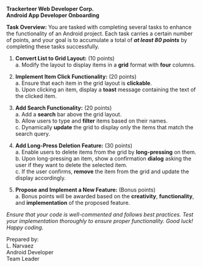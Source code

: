﻿**Trackerteer Web Developer Corp.**
 <br />**Android App Developer Onboarding**

**Task Overview:** You are tasked with completing several tasks to enhance the functionality of an
Android project. Each task carries a certain number of points, and your goal is to accumulate a
total of ***at least 80 points*** by completing these tasks successfully.

1. **Convert List to Grid Layout:** (10 points)
   <br />a. Modify the layout to display items in a **grid** format with **four** columns.
   
2. **Implement Item Click Functionality:** (20 points)
   <br />a. Ensure that each item in the grid layout is **clickable**.
   <br />b. Upon clicking an item, display a **toast** message containing the text of the clicked item.
   
3. **Add Search Functionality:** (20 points)
   <br />a. Add a **search** bar above the grid layout.
   <br />b. Allow users to type and **filter** items based on their names.
   <br />c. Dynamically **update** the grid to display only the items that match the search query.
   
4. **Add Long-Press Deletion Feature:** (30 points)
   <br />a. Enable users to delete items from the grid by **long-pressing** on them.
   <br />b. Upon long-pressing an item, show a confirmation **dialog** asking the user if they want to
   delete the selected item.
   <br />c. If the user confirms, **remove** the item from the grid and update the display accordingly.
   
5. **Propose and Implement a New Feature:** (Bonus points)
   <br />a. Bonus points will be awarded based on the **creativity**, **functionality**, and
**implementation** of the proposed feature.

*Ensure that your code is well-commented and follows best practices. Test your implementation
thoroughly to ensure proper functionality. Good luck! Happy coding.*

Prepared by:
<br />L. Narvaez
<br />Android Developer
<br />Team Leader
